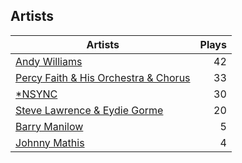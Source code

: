 ## Artists
Artists | Plays 
----- | -----: 
[Andy Williams](/artists/andy-williams-16425) | 42
[Percy Faith & His Orchestra & Chorus](/artists/percy-faith-his-orchestra-chorus-30066836) | 33
[*NSYNC](/artists/nsync-31882) | 30
[Steve Lawrence & Eydie Gorme](/artists/steve-lawrence-eydie-gorme-205352) | 20
[Barry Manilow](/artists/barry-manilow-31897) | 5
[Johnny Mathis](/artists/johnny-mathis-14581) | 4

